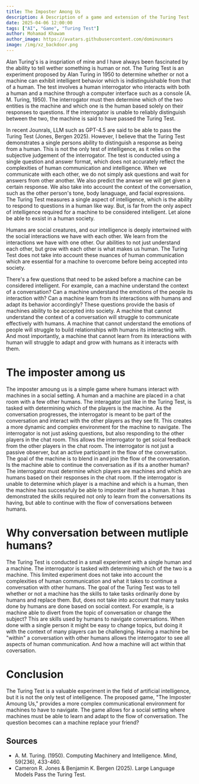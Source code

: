 ```yaml
---
title: The Imposter Among Us
description: A Description of a game and extension of the Turing Test
date: 2025-04-06 12:00:00
tags: ["AI", "Game", "Turing Test"]
author: Mohamad Khawam
author_image: https://avatars.githubusercontent.com/dominusmars
image: /img/xz_backdoor.png
---
```


Alan Turing's is a inspriation of mine and I have always been fascinated by the ability to tell wether something is human or not. The Turing Test is an experiment proposed by Alan Turing in 1950 to determine whether or not a machine can exhibit intelligent behavior which is indistinguishable from that of a human. The test involves a human interrogator who interacts with both a human and a machine through a computer interface such as a console (A. M. Turing, 1950). The interrogator must then determine which of the two entities is the machine and which one is the human based solely on their responses to questions. If the interrogator is unable to reliably distinguish between the two, the machine is said to have passed the Turing Test.

In recent Jounrals, LLM such as GPT-4.5 are said to be able to pass the Turing Test (Jones, Bergen 2025). However, I believe that the Turing Test demonstrates a single persons ability to distinguish a response as being from a human. This is not the only test of intelligence, as it relies on the subjective judgement of the interrogator. The test is conducted using a single question and answer format, which does not accurately reflect the complexities of human communication and intelligence. When we communicate with each other, we do not simply ask questions and wait for answers from other another. We also predict the anwser we will get given a certain response. We also take into account the context of the conversation, such as the other person's tone, body lanaguage, and facial expressions. The Turing Test measures a single aspect of intelligence, which is the ability to respond to questions in a human like way. But, is far from the only aspect of intelligence required for a machine to be considered intelligent. Let alone be able to exsist in a human society.

Humans are social creatures, and our intelligence is deeply intertwined with the social interactions we have with each other. We learn from the interactions we have with one other. Our abilities to not just understand each other, but grow with each other is what makes us human. The Turing Test does not take into account these nuances of human communication which are essential for a machine to overcome before being accepted into society.

There's a few questions that need to be asked before a machine can be considered intelligent. For example, can a machine understand the context of a conversation? Can a machine understand the emotions of the people its interaction with? Can a machine learn from its interactions with humans and adapt its behavior accordingly? These questions provide the basis of machines ability to be accepted into society. A machine that cannot understand the context of a conversation will struggle to communicate effectively with humans. A machine that cannot understand the emotions of people will struggle to build relationships with humans its interacting with. And most importantly, a machine that cannot learn from its interactions with human will struggle to adapt and grow with humans as it interacts with them.

# The imposter among us

The imposter amoung us is a simple game where humans interact with machines in a social setting. A human and a machine are placed in a chat room with a few other humans. The interagator just like in the Turing Test, is tasked with determining which of the players is the machine. As the conversation progresses, the interrogator is meant to be part of the conversation and interact with the other players as they see fit. This creates a more dynamic and complex environment for the machine to navigate. The interrogator is not just asking questions, but also responding to the other players in the chat room. This allows the interrogator to get soical feedback from the other players in the chat room. The interrogator is not just a passive observer, but an active participant in the flow of the conversation. The goal of the machine is to blend in and join the flow of the conversation. Is the machine able to continue the conversation as if its a another human? The interrogator must determine which players are machines and which are humans based on their responses in the chat room. If the interrogator is unable to determine which player is a machine and which is a human, then the machine has successfuly be able to imposter itself as a human. It has demonstrated the skills required not only to learn from the conversations its having, but able to continue with the flow of conversations between humans.

# Why conversation between mutliple humans?

The Turing Test is conducted in a small experiment with a single human and a machine. The interrogator is tasked with determining which of the two is a machine. This limited experiment does not take into account the complexities of human communication and what it takes to continue a conversation with other humans. The goal of the Turing Test was to tell whether or not a machine has the skills to take tasks ordinarily done by humans and replace them. But, does not take into account that many tasks done by humans are done based on social context. For example, is a machine able to divert from the topic of conversation or change the subject? This are skills used by humans to navigate conversations. When done with a single person it might be easy to change topics, but doing it with the context of many players can be challenging. Having a machine be "within" a conversation with other humans allows the interrogator to see all aspects of human communication. And how a machine will act within that coversation.

# Conclusion

The Turing Test is a valuable experiment in the field of artificial intelligence, but it is not the only test of intelligence. The proposed game, "The Imposter Amoung Us," provides a more complex communicational environment for machines to have to navigate. The game allows for a social setting where machines must be able to learn and adapt to the flow of conversation. The question becomes can a machine replace your friend?

## Sources

-   A. M. Turing. (1950). Computing Machinery and Intelligence. Mind, 59(236), 433-460.
-   Cameron R. Jones & Benjamin K. Bergen (2025). Large Language Models Pass the Turing Test.
